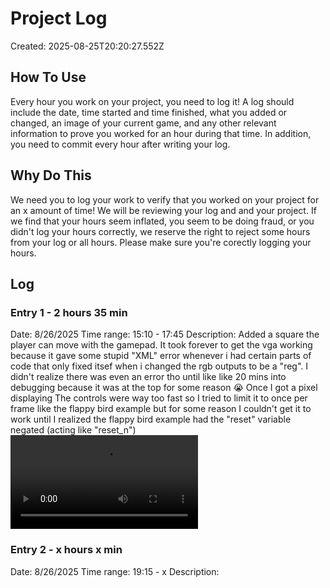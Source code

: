 # Project Log
Created: 2025-08-25T20:20:27.552Z

## How To Use
Every hour you work on your project, you need to log it! A log should include the date, time started and time finished, what you added or changed, an image of your current game, and any other relevant information to prove you worked for an hour during that time. In addition, you need to commit every hour after writing your log.

## Why Do This
We need you to log your work to verify that you worked on your project for an x amount of time! We will be reviewing your log and and your project. If we find that your hours seem inflated, you seem to be doing fraud, or you didn't log your hours correctly, we reserve the right to reject some hours from your log or all hours. Please make sure you're corectly logging your hours.

## Log

### Entry 1 - 2 hours 35 min
Date: 8/26/2025
Time range: 15:10 - 17:45
Description: Added a square the player can move with the gamepad. It took forever to get the vga working because it gave some stupid "XML" error whenever i had certain parts of code that only fixed itsef when i changed the rgb outputs to be a "reg". I didn't realize there was even an error tho until like like 20 mins into debugging because it was at the top for some reason :sob:
Once I got a pixel displaying The controls were way too fast so I tried to limit it to once per frame like the flappy bird example but for some reason I couldn't get it to work until I realized the flappy bird example had the "reset" variable negated (acting like "reset_n")
![](https://hc-cdn.hel1.your-objectstorage.com/s/v3/c26833a6ed819d19de6d1bf33b0f2aa1cc7c0db3_2025-08-26_18-46-59.mp4)

### Entry 2 - x hours x min
Date: 8/26/2025
Time range: 19:15 - x
Description: 
